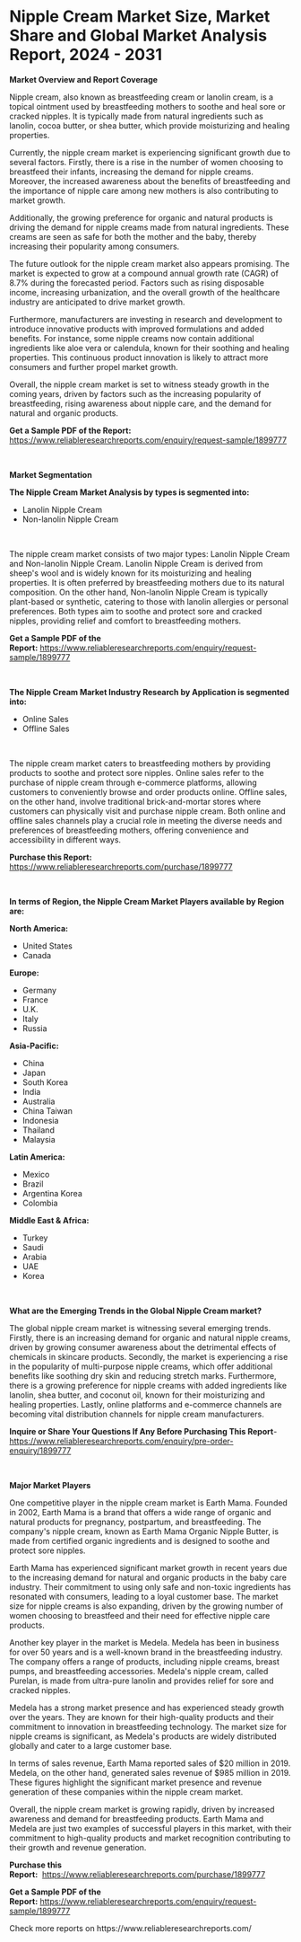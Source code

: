 <p><h1>Nipple Cream Market Size, Market Share and Global Market Analysis Report, 2024 - 2031</h1></p><p><strong>Market Overview and Report Coverage</strong></p>
<p><p>Nipple cream, also known as breastfeeding cream or lanolin cream, is a topical ointment used by breastfeeding mothers to soothe and heal sore or cracked nipples. It is typically made from natural ingredients such as lanolin, cocoa butter, or shea butter, which provide moisturizing and healing properties.</p><p>Currently, the nipple cream market is experiencing significant growth due to several factors. Firstly, there is a rise in the number of women choosing to breastfeed their infants, increasing the demand for nipple creams. Moreover, the increased awareness about the benefits of breastfeeding and the importance of nipple care among new mothers is also contributing to market growth.</p><p>Additionally, the growing preference for organic and natural products is driving the demand for nipple creams made from natural ingredients. These creams are seen as safe for both the mother and the baby, thereby increasing their popularity among consumers.</p><p>The future outlook for the nipple cream market also appears promising. The market is expected to grow at a compound annual growth rate (CAGR) of 8.7% during the forecasted period. Factors such as rising disposable income, increasing urbanization, and the overall growth of the healthcare industry are anticipated to drive market growth.</p><p>Furthermore, manufacturers are investing in research and development to introduce innovative products with improved formulations and added benefits. For instance, some nipple creams now contain additional ingredients like aloe vera or calendula, known for their soothing and healing properties. This continuous product innovation is likely to attract more consumers and further propel market growth.</p><p>Overall, the nipple cream market is set to witness steady growth in the coming years, driven by factors such as the increasing popularity of breastfeeding, rising awareness about nipple care, and the demand for natural and organic products.</p></p>
<p><strong>Get a Sample PDF of the Report:</strong> <a href="https://www.reliableresearchreports.com/enquiry/request-sample/1899777">https://www.reliableresearchreports.com/enquiry/request-sample/1899777</a></p>
<p>&nbsp;</p>
<p><strong>Market Segmentation</strong></p>
<p><strong>The Nipple Cream Market Analysis by types is segmented into:</strong></p>
<p><ul><li>Lanolin Nipple Cream</li><li>Non-lanolin Nipple Cream</li></ul></p>
<p>&nbsp;</p>
<p><p>The nipple cream market consists of two major types: Lanolin Nipple Cream and Non-lanolin Nipple Cream. Lanolin Nipple Cream is derived from sheep's wool and is widely known for its moisturizing and healing properties. It is often preferred by breastfeeding mothers due to its natural composition. On the other hand, Non-lanolin Nipple Cream is typically plant-based or synthetic, catering to those with lanolin allergies or personal preferences. Both types aim to soothe and protect sore and cracked nipples, providing relief and comfort to breastfeeding mothers.</p></p>
<p><strong>Get a Sample PDF of the Report:</strong>&nbsp;<a href="https://www.reliableresearchreports.com/enquiry/request-sample/1899777">https://www.reliableresearchreports.com/enquiry/request-sample/1899777</a></p>
<p>&nbsp;</p>
<p><strong>The Nipple Cream Market Industry Research by Application is segmented into:</strong></p>
<p><ul><li>Online Sales</li><li>Offline Sales</li></ul></p>
<p>&nbsp;</p>
<p><p>The nipple cream market caters to breastfeeding mothers by providing products to soothe and protect sore nipples. Online sales refer to the purchase of nipple cream through e-commerce platforms, allowing customers to conveniently browse and order products online. Offline sales, on the other hand, involve traditional brick-and-mortar stores where customers can physically visit and purchase nipple cream. Both online and offline sales channels play a crucial role in meeting the diverse needs and preferences of breastfeeding mothers, offering convenience and accessibility in different ways.</p></p>
<p><strong>Purchase this Report:</strong>&nbsp; <a href="https://www.reliableresearchreports.com/purchase/1899777">https://www.reliableresearchreports.com/purchase/1899777</a></p>
<p>&nbsp;</p>
<p><strong>In terms of Region, the Nipple Cream Market Players available by Region are:</strong></p>
<p>
    <p> <strong> North America: </strong>
        <ul>
            <li>United States</li>
            <li>Canada</li>
        </ul>
        </p> 
    <p> <strong> Europe: </strong>
        <ul>
            <li>Germany</li>
            <li>France</li>
            <li>U.K.</li>
            <li>Italy</li>
            <li>Russia</li>
        </ul>
        </p> 
    <p> <strong> Asia-Pacific: </strong>
        <ul>
            <li>China</li>
            <li>Japan</li>
            <li>South Korea</li>
            <li>India</li>
            <li>Australia</li>
            <li>China Taiwan</li>
            <li>Indonesia</li>
            <li>Thailand</li>
            <li>Malaysia</li>
        </ul>
        </p> 
    <p> <strong> Latin America: </strong>
        <ul>
            <li>Mexico</li>
            <li>Brazil</li>
            <li>Argentina Korea</li>
            <li>Colombia</li>
        </ul>
        </p> 
    <p> <strong> Middle East & Africa: </strong>
        <ul>
            <li>Turkey</li>
            <li>Saudi</li>
            <li>Arabia</li>
            <li>UAE</li>
            <li>Korea</li>
        </ul>
    </p>
    </p>
<p>&nbsp;</p>
<p><strong>What are the Emerging Trends in the Global Nipple Cream market?</strong></p>
<p><p>The global nipple cream market is witnessing several emerging trends. Firstly, there is an increasing demand for organic and natural nipple creams, driven by growing consumer awareness about the detrimental effects of chemicals in skincare products. Secondly, the market is experiencing a rise in the popularity of multi-purpose nipple creams, which offer additional benefits like soothing dry skin and reducing stretch marks. Furthermore, there is a growing preference for nipple creams with added ingredients like lanolin, shea butter, and coconut oil, known for their moisturizing and healing properties. Lastly, online platforms and e-commerce channels are becoming vital distribution channels for nipple cream manufacturers.</p></p>
<p><strong>Inquire or Share Your Questions If Any Before Purchasing This Report</strong>- <a href="https://www.reliableresearchreports.com/enquiry/pre-order-enquiry/1899777">https://www.reliableresearchreports.com/enquiry/pre-order-enquiry/1899777</a></p>
<p>&nbsp;</p>
<p><strong>Major Market Players</strong></p>
<p><p>One competitive player in the nipple cream market is Earth Mama. Founded in 2002, Earth Mama is a brand that offers a wide range of organic and natural products for pregnancy, postpartum, and breastfeeding. The company's nipple cream, known as Earth Mama Organic Nipple Butter, is made from certified organic ingredients and is designed to soothe and protect sore nipples. </p><p>Earth Mama has experienced significant market growth in recent years due to the increasing demand for natural and organic products in the baby care industry. Their commitment to using only safe and non-toxic ingredients has resonated with consumers, leading to a loyal customer base. The market size for nipple creams is also expanding, driven by the growing number of women choosing to breastfeed and their need for effective nipple care products. </p><p>Another key player in the market is Medela. Medela has been in business for over 50 years and is a well-known brand in the breastfeeding industry. The company offers a range of products, including nipple creams, breast pumps, and breastfeeding accessories. Medela's nipple cream, called Purelan, is made from ultra-pure lanolin and provides relief for sore and cracked nipples. </p><p>Medela has a strong market presence and has experienced steady growth over the years. They are known for their high-quality products and their commitment to innovation in breastfeeding technology. The market size for nipple creams is significant, as Medela's products are widely distributed globally and cater to a large customer base. </p><p>In terms of sales revenue, Earth Mama reported sales of $20 million in 2019. Medela, on the other hand, generated sales revenue of $985 million in 2019. These figures highlight the significant market presence and revenue generation of these companies within the nipple cream market. </p><p>Overall, the nipple cream market is growing rapidly, driven by increased awareness and demand for breastfeeding products. Earth Mama and Medela are just two examples of successful players in this market, with their commitment to high-quality products and market recognition contributing to their growth and revenue generation.</p></p>
<p><strong>Purchase this Report:</strong>&nbsp;&nbsp;<a href="https://www.reliableresearchreports.com/purchase/1899777">https://www.reliableresearchreports.com/purchase/1899777</a></p>
<p></p>
<p><strong>Get a Sample PDF of the Report:</strong>&nbsp;<a href="https://www.reliableresearchreports.com/enquiry/request-sample/1899777">https://www.reliableresearchreports.com/enquiry/request-sample/1899777</a></p>
<p>Check more reports on https://www.reliableresearchreports.com/</p>